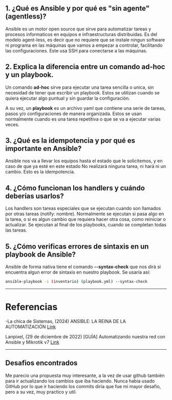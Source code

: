 ## 1. ¿Qué es Ansible y por qué es "sin agente" (agentless)? 

Ansible es un motor open source que sirve para automatizar tareas y procesos informaticos en equipos e infraestructuras distribuidas.
Es del modelo agent-less, es decir que no requiere que se instale ningun software ni programa en las máquinas
que vamos a empezar a controlar, facilitando las configuraciones. Este usa SSH para conectarse a las máquinas.  

## 2. Explica la diferencia entre un comando ad-hoc y un playbook. 

Un comando **ad-hoc** sirve para ejecutar una tarea sencilla o unica, sin necesidad de tener que escribir un playbook.
Estos se utilizan cuando se quiera ejecutar algo puntual y sin guardar la configuración.  

A su vez, un **playbook** es un archivo yaml que contiene una serie de tareas, pasos y/o configuraciones de manera organizada.
Estos se usan normalmente cuando es una tarea repetitiva o que se va a ejecutar varias veces.  
  

## 3. ¿Qué es la idempotencia y por qué es importante en Ansible? 

Ansible nos va a llevar los equipos hasta el estado que le solicitemos, y en caso de que ya esté en este estado
No realizará ninguna tarea, ni hará ni un cambio. Esto es la idempotencia.  
  

## 4. ¿Cómo funcionan los handlers y cuándo deberías usarlos? 

Los handlers son tareas especiales que se ejecutan cuando son llamados por otras tareas (notify: nombre).
Normalmente se ejecutan si pasa algo en la tarea, o si es algun cambio que requiera hacer otra cosa, como reiniciar o actualizar.
Se ejecutan al final de los playbooks, cuando se completan todas las tareas.  
   
 
## 5. ¿Cómo verificas errores de sintaxis en un playbook de Ansible? 

Ansible de forma nativa tiene el comando **--syntax-check** que nos dirá si encuentra algun error de sintaxis en nuestro playbook.
Se usaría así:

```bash
ansible-playbook -i (inventario) (playbook.yml) --syntax-check
```  

***

# Referencias
-La chica de Sistemas, (2024) ANSIBLE: LA REINA DE LA AUTOMATIZACIÓN
[Link](https://www.youtube.com/watch?v=yB7oWJbMd3A)

Lanpixel, (29 de diciembre de 2022) [GUÍA] Automatizando nuestra red con Ansible y Mikrotik v7
[Link](https://lanpixel.com/blog/guia-automatizando-nuestra-red-con-ansible-y-mikrotik-v7/#Idempotencia_en_Ansible)

***

## Desafios encontrados

Me parecio una propuesta muy interesante, a la vez de usar github también para ir actualizando los cambios que iba haciendo. Nunca habia usado GitHub por lo que ir haciendo los commits diria que fue mi mayor desafio, pero a su vez, muy practico y util. 




